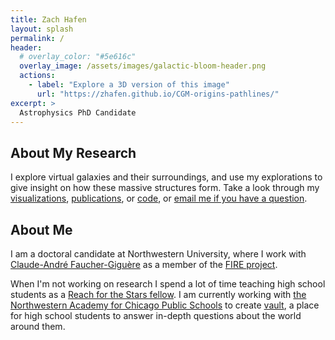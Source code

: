 ```yaml
---
title: Zach Hafen
layout: splash
permalink: /
header:
  # overlay_color: "#5e616c"
  overlay_image: /assets/images/galactic-bloom-header.png
  actions:
    - label: "Explore a 3D version of this image"
      url: "https://zhafen.github.io/CGM-origins-pathlines/"
excerpt: >
  Astrophysics PhD Candidate
---
```


## About My Research

I explore virtual galaxies and their surroundings, and use my explorations to give insight on how these massive structures form.
Take a look through my [visualizations](/visualizations/), [publications](https://ui.adsabs.harvard.edu/\#/public-libraries/fyuwUPLzSAihgQ4PDhtDdQ/), or [code](https://github.com/zhafen/), or [email me if you have a question](mailto:zachary.h.hafen@gmail.com).

## About Me

I am a doctoral candidate at Northwestern University, where I work with [Claude-André Faucher-Giguère](http://galaxies.northwestern.edu) as a member of the [FIRE project](https://http://fire.northwestern.edu/).

When I'm not working on research I spend a lot of time teaching high school students as a [Reach for the Stars fellow](http://gk12.ciera.northwestern.edu/).
I am currently working with [the Northwestern Academy for Chicago Public Schools](https://www.academy.northwestern.edu/) to create [vault](https://avault.github.io), a place for high school students to answer in-depth questions about the world around them.

